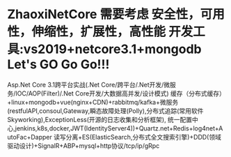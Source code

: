 # ZhaoxiNetCore 需要考虑 安全性，可用性，伸缩性，扩展性，高性能 开发工具:vs2019+netcore3.1+mongodb  Let's GO Go Go!!!
Asp.Net Core 3.1跨平台实战(.Net Core/跨平台/.Net开发/微服务/IOC/AOP(Filter)/.Net Core开发/大数据高并发/设计模式)
缓存（分布式缓存）+linux+mongodb+vue(nginx+CDN)+rabbitmq/kafka+微服务(restfulAPI,consoul,Gateway,瞬态故障处理(Polly),分布式追踪(常用软件Skyworking),ExceptionLess(开源的日志收集和分析框架),
统一配置中心,jenkins,k8s,docker,JWT(IdentityServer4))+Quartz.net+Redis+log4net+AutoFac+Dapper
读写分离+ES(ElasticSearch,分布式全文搜索引擎)+DDD(领域驱动设计)+SignalR+ABP+mysql+http协议/tcp/ip/gRpc
